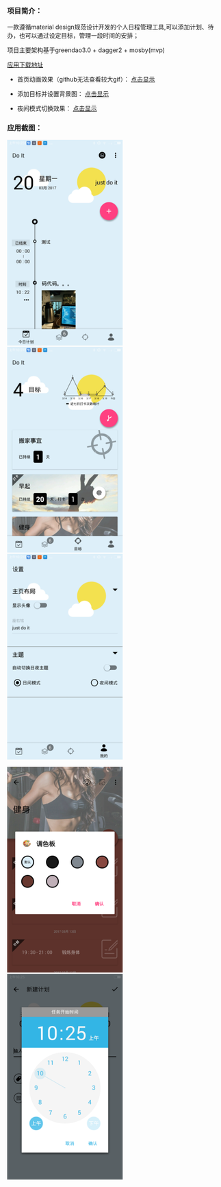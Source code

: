 ### 项目简介：
一款遵循material design规范设计开发的个人日程管理工具,可以添加计划、待办，也可以通过设定目标，管理一段时间的安排；

项目主要架构基于greendao3.0 + dagger2 + mosby(mvp)

[应用下载地址](http://fir.im/dvsc)

- 首页动画效果（github无法查看较大gif）：
[点击显示](http://generalcomponent.oss-cn-shanghai.aliyuncs.com/2017-03-19%2023_46_58.gif)

- 添加目标并设置背景图：
[点击显示](http://generalcomponent.oss-cn-shanghai.aliyuncs.com/2017-03-20%2009_40_37.gif)
- 夜间模式切换效果：
[点击显示](http://generalcomponent.oss-cn-shanghai.aliyuncs.com/2017-03-20%2009_55_33.gif)

### 应用截图：

<img src="/screenshot/Screenshot_2017-03-20-10-23-29.png" width = "270" height = "480"> <img src="/screenshot/Screenshot_2017-03-20-10-24-15.png" width = "270" height = "480"> <img src="/screenshot/Screenshot_2017-03-20-10-24-18.png" width = "270" height = "480">


<img src="/screenshot/Screenshot_2017-03-20-10-24-54.png" width = "270" height = "480"> <img src="/screenshot/Screenshot_2017-03-20-10-25-35.png" width = "270" height = "480">